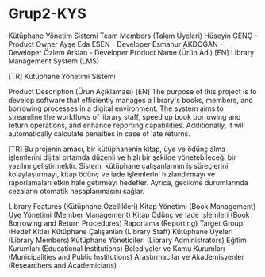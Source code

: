 # Grup2-KYS
 Kütüphane Yönetim Sistemi
Team Members (Takım Üyeleri)
Hüseyin GENÇ - Product Owner
Ayşe Eda ESEN - Developer
Esmanur AKDOĞAN - Developer
Özlem Arslan - Developer
Product Name (Ürün Adı)
[EN] Library Management System (LMS)

[TR] Kütüphane Yönetimi Sistemi

Product Description (Ürün Açıklaması)
[EN] The purpose of this project is to develop software that efficiently manages a library's books, members, and borrowing processes in a digital environment. The system aims to streamline the workflows of library staff, speed up book borrowing and return operations, and enhance reporting capabilities. Additionally, it will automatically calculate penalties in case of late returns.

[TR] Bu projenin amacı, bir kütüphanenin kitap, üye ve ödünç alma işlemlerini dijital ortamda düzenli ve hızlı bir şekilde yönetebileceği bir yazılım geliştirmektir. Sistem, kütüphane çalışanlarının iş süreçlerini kolaylaştırmayı, kitap ödünç ve iade işlemlerini hızlandırmayı ve raporlamaları etkin hale getirmeyi hedefler. Ayrıca, gecikme durumlarında cezaların otomatik hesaplanmasını sağlar.

Library Features (Kütüphane Özellikleri)
Kitap Yönetimi (Book Management)
Üye Yönetimi (Member Management)
Kitap Ödünç ve İade İşlemleri (Book Borrowing and Return Procedures)
Raporlama (Reporting)
Target Group (Hedef Kitle)
Kütüphane Çalışanları (Library Staff)
Kütüphane Üyeleri (Library Members)
Kütüphane Yöneticileri (Library Administrators)
Eğitim Kurumları (Educational Institutions)
Belediyeler ve Kamu Kurumları (Municipalities and Public Institutions)
Araştırmacılar ve Akademisyenler (Researchers and Academicians)
